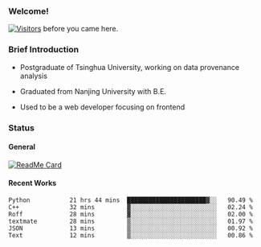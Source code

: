 ### Welcome!

[![Visitors](https://visitor-badge.laobi.icu/badge?page_id=HermitSun.HermitSun)]() before you came here.

### Brief Introduction

- Postgraduate of Tsinghua University, working on data provenance analysis

- Graduated from Nanjing University with B.E.

- Used to be a web developer focusing on frontend

### Status

#### General

[![ReadMe Card](https://github-readme-stats.hermitsun.vercel.app/api?username=HermitSun&count_private=true&show_icons=true)]()

#### Recent Works

<!--START_SECTION:waka-->

```text
Python           21 hrs 44 mins  ██████████████████████▓░░   90.49 %
C++              32 mins         ▓░░░░░░░░░░░░░░░░░░░░░░░░   02.24 %
Roff             28 mins         ▓░░░░░░░░░░░░░░░░░░░░░░░░   02.00 %
textmate         28 mins         ▒░░░░░░░░░░░░░░░░░░░░░░░░   01.97 %
JSON             13 mins         ▒░░░░░░░░░░░░░░░░░░░░░░░░   00.92 %
Text             12 mins         ▒░░░░░░░░░░░░░░░░░░░░░░░░   00.86 %
```

<!--END_SECTION:waka-->
